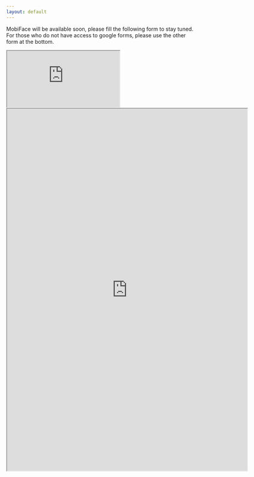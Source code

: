 ```yaml
---
layout: default
---
```


MobiFace will be available soon, please fill the following form to stay tuned.  
For those who do not have access to google forms, please use the other form at the bottom.

<iframe src="https://docs.google.com/forms/d/e/1FAIpQLSfT817ndiYYBElMxrLhMm5yii16PrBGsYeslETUgLiXl974gg/viewform?embedded=true" >Loading...</iframe>
<iframe height="966" width="640" src="https://wj.qq.com/s/2713056/9e8c/" >Loading... </iframe>


